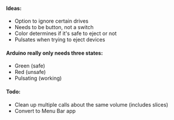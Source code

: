 #### Ideas:  

* Option to ignore certain drives
* Needs to be button, not a switch
* Color determines if it's safe to eject or not
* Pulsates when trying to eject devices

#### Arduino really only needs three states:

* Green (safe)
* Red (unsafe)
* Pulsating (working)

#### Todo:

* Clean up multiple calls about the same volume (includes slices)
* Convert to Menu Bar app